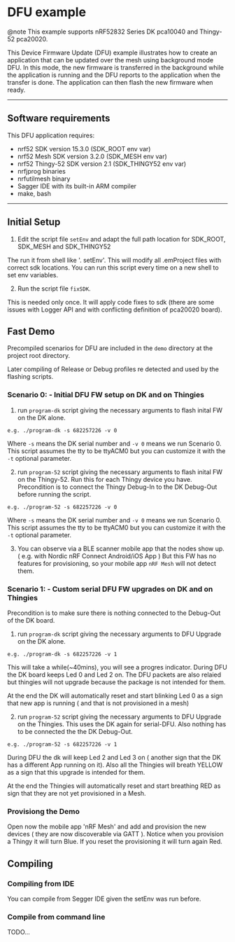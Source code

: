 # DFU example

@note This example supports nRF52832 Series DK pca10040 and Thingy-52 pca20020.

This Device Firmware Update (DFU) example illustrates how to create an application that can be updated
over the mesh using background mode DFU. In this mode, the new firmware is transferred in the background
while the application is running and the DFU reports to the application when the transfer is done.
The application can then flash the new firmware when ready.

---

## Software requirements 

This DFU application requires:
  * nrf52 SDK version 15.3.0 (SDK_ROOT env var)
  * nrf52 Mesh SDK version 3.2.0 (SDK_MESH env var)
  * nrf52 Thingy-52 SDK version 2.1 (SDK_THINGY52 env var)
  * nrfjprog binaries
  * nrfutilmesh binary
  * Sagger IDE with its built-in ARM compiler
  * make, bash

---

## Initial Setup

1) Edit the script file `setEnv` and adapt the full path location for SDK_ROOT, SDK_MESH and SDK_THINGY52

The run it from shell like '. setEnv'. This will modify all .emProject files with correct sdk locations. You can run this script every time on a new shell to set env variables.

2) Run the script file `fixSDK`.

This is needed only once. It will apply code fixes to sdk (there are some issues with Logger API and with conflicting definition of pca20020 board). 


## Fast Demo 

Precompiled scenarios for DFU are included in the `demo` directory at the project root directory.

Later compiling of Release or Debug profiles re detected and used by the flashing scripts.

### Scenario 0: - Initial DFU FW setup on DK and on Thingies

1) run `program-dk` script giving the necessary arguments to flash inital FW on the DK alone.

```
e.g. ./program-dk -s 682257226 -v 0  
```
Where `-s` means the DK serial number and `-v 0` means we run Scenario 0. This script assumes the tty to be ttyACM0 but you can customize it with the `-t` optional parameter.

2) run `program-52` script giving the necessary arguments to flash inital FW on the Thingy-52. Run this for each Thingy device you have.
Precondition is to connect the Thingy Debug-In to the DK Debug-Out before running the script.

```
e.g. ./program-52 -s 682257226 -v 0  
```
Where `-s` means the DK serial number and `-v 0` means we run Scenario 0. This script assumes the tty to be ttyACM0 but you can customize it with the `-t` optional parameter.

3) You can observe via a BLE scanner mobile app that the nodes show up. ( e.g. with Nordic nRF Connect Android/iOS App ) But this FW has no features for provisioning, so your mobile app `nRF Mesh` will not detect them.


### Scenario 1: - Custom serial DFU FW upgrades on DK and on Thingies
Precondition is to make sure there is nothing connected to the Debug-Out of the DK board.

1) run `program-dk` script giving the necessary arguments to DFU Upgrade on the DK alone.

```
e.g. ./program-dk -s 682257226 -v 1  
```
This will take a while(~40mins), you will see a progres indicator. During DFU the DK board keeps Led 0 and Led 2 on. The DFU packets are also relaied but thingies will not upgrade because the package is not intended for them. 

At the end the DK will automatically reset and start blinking Led 0 as a sign that new app is running ( and that is not provisioned in a mesh)

2) run `program-52` script giving the necessary arguments to DFU Upgrade on the Thingies. This uses the DK again for serial-DFU. Also nothing has to be connected the the DK Debug-Out.

```
e.g. ./program-52 -s 682257226 -v 1  
```

During DFU the dk will keep Led 2 and Led 3 on ( another sign that the DK has a different App running on it).
Also all the Thingies will breath YELLOW as a sign that this upgrade is intended for them.

At the end the Thingies will automatically reset and start breathing RED as sign that they are not yet provisioned in a Mesh.



### Provisiong the Demo

Open now the mobile app 'nRF Mesh' and add and provision the new devices ( they are now discoverable via GATT ). Notice when you provision a Thingy it will turn Blue.
If you reset the provisioning it will turn again Red.


## Compiling

### Compiling from IDE

You can compile from Segger IDE given the setEnv was run before.

### Compile from command line

TODO...

